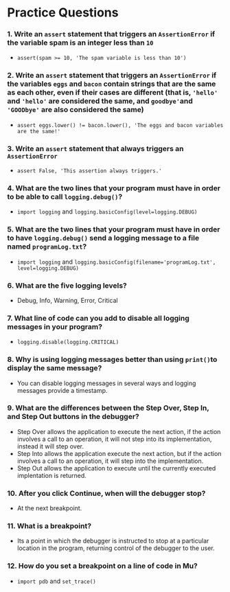 # Practice Questions

### 1. Write an `assert` statement that triggers an `AssertionError` if the variable spam is an integer less than `10`

- `assert(spam >= 10, 'The spam variable is less than 10')`

### 2. Write an `assert` statement that triggers an `AssertionError` if the variables `eggs` and `bacon` contain strings that are the same as each other, even if their cases are different (that is, `'hello'` and `'hello'` are considered the same, and `goodbye'`and `'GOODbye'` are also considered the same)

- `assert eggs.lower() != bacon.lower(), 'The eggs and bacon variables are the same!'`

### 3. Write an `assert` statement that always triggers an `AssertionError`

- `assert False, 'This assertion always triggers.'`

### 4. What are the two lines that your program must have in order to be able to call `logging.debug()`?

- `import logging` and `logging.basicConfig(level=logging.DEBUG)`

### 5. What are the two lines that your program must have in order to have `logging.debug()` send a logging message to a file named `programLog.txt`?

- `import logging` and `logging.basicConfig(filename='programLog.txt', level=logging.DEBUG)`

### 6. What are the five logging levels?

- Debug, Info, Warning, Error, Critical

### 7. What line of code can you add to disable all logging messages in your program?

- `logging.disable(logging.CRITICAL)`

### 8. Why is using logging messages better than using `print()`to display the same message?

- You can disable logging messages in several ways and logging messages provide a timestamp.

### 9. What are the differences between the Step Over, Step In, and Step Out buttons in the debugger?

- Step Over allows the application to execute the next action, if the action involves a call to an operation, it will not step into its implementation, instead it will step over.
- Step Into allows the application execute the next action, but if the action involves a call to an operation, it will step into the implementation.
- Step Out allows the application to execute until the currently executed implentation is returned.

### 10. After you click Continue, when will the debugger stop?

- At the next breakpoint.

### 11. What is a breakpoint?

- Its a point in which the debugger is instructed to stop at a particular location in the program, returning control of the debugger to the user.

### 12. How do you set a breakpoint on a line of code in Mu?

- `import pdb` and `set_trace()`
